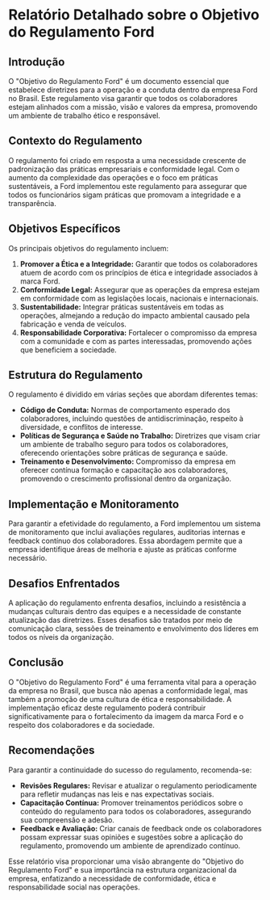 # Relatório Detalhado sobre o Objetivo do Regulamento Ford

## Introdução
O "Objetivo do Regulamento Ford" é um documento essencial que estabelece diretrizes para a operação e a conduta dentro da empresa Ford no Brasil. Este regulamento visa garantir que todos os colaboradores estejam alinhados com a missão, visão e valores da empresa, promovendo um ambiente de trabalho ético e responsável.

## Contexto do Regulamento
O regulamento foi criado em resposta a uma necessidade crescente de padronização das práticas empresariais e conformidade legal. Com o aumento da complexidade das operações e o foco em práticas sustentáveis, a Ford implementou este regulamento para assegurar que todos os funcionários sigam práticas que promovam a integridade e a transparência.

## Objetivos Específicos
Os principais objetivos do regulamento incluem:
1. **Promover a Ética e a Integridade:** Garantir que todos os colaboradores atuem de acordo com os princípios de ética e integridade associados à marca Ford.
2. **Conformidade Legal:** Assegurar que as operações da empresa estejam em conformidade com as legislações locais, nacionais e internacionais.
3. **Sustentabilidade:** Integrar práticas sustentáveis em todas as operações, almejando a redução do impacto ambiental causado pela fabricação e venda de veículos.
4. **Responsabilidade Corporativa:** Fortalecer o compromisso da empresa com a comunidade e com as partes interessadas, promovendo ações que beneficiem a sociedade.

## Estrutura do Regulamento
O regulamento é dividido em várias seções que abordam diferentes temas:
- **Código de Conduta:** Normas de comportamento esperado dos colaboradores, incluindo questões de antidiscriminação, respeito à diversidade, e conflitos de interesse.
- **Políticas de Segurança e Saúde no Trabalho:** Diretrizes que visam criar um ambiente de trabalho seguro para todos os colaboradores, oferecendo orientações sobre práticas de segurança e saúde.
- **Treinamento e Desenvolvimento:** Compromisso da empresa em oferecer contínua formação e capacitação aos colaboradores, promovendo o crescimento profissional dentro da organização.

## Implementação e Monitoramento
Para garantir a efetividade do regulamento, a Ford implementou um sistema de monitoramento que inclui avaliações regulares, auditorias internas e feedback contínuo dos colaboradores. Essa abordagem permite que a empresa identifique áreas de melhoria e ajuste as práticas conforme necessário.

## Desafios Enfrentados
A aplicação do regulamento enfrenta desafios, incluindo a resistência a mudanças culturais dentro das equipes e a necessidade de constante atualização das diretrizes. Esses desafios são tratados por meio de comunicação clara, sessões de treinamento e envolvimento dos líderes em todos os níveis da organização.

## Conclusão
O "Objetivo do Regulamento Ford" é uma ferramenta vital para a operação da empresa no Brasil, que busca não apenas a conformidade legal, mas também a promoção de uma cultura de ética e responsabilidade. A implementação eficaz deste regulamento poderá contribuir significativamente para o fortalecimento da imagem da marca Ford e o respeito dos colaboradores e da sociedade.

## Recomendações
Para garantir a continuidade do sucesso do regulamento, recomenda-se:
- **Revisões Regulares:** Revisar e atualizar o regulamento periodicamente para refletir mudanças nas leis e nas expectativas sociais.
- **Capacitação Contínua:** Promover treinamentos periódicos sobre o conteúdo do regulamento para todos os colaboradores, assegurando sua compreensão e adesão.
- **Feedback e Avaliação:** Criar canais de feedback onde os colaboradores possam expressar suas opiniões e sugestões sobre a aplicação do regulamento, promovendo um ambiente de aprendizado contínuo.

Esse relatório visa proporcionar uma visão abrangente do "Objetivo do Regulamento Ford" e sua importância na estrutura organizacional da empresa, enfatizando a necessidade de conformidade, ética e responsabilidade social nas operações.